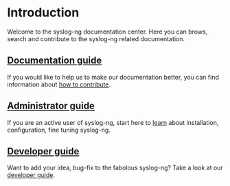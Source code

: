 [ref:admin-guide]: _docs/admin-guide
[ref:dev-guide]: _docs/dev-guide
[ref:doc-guide]: _docs/doc-guide

# Introduction

Welcome to the syslog-ng documentation center.
Here you can brows, search and contribute to the syslog-ng related documentation.

## [Documentation guide][ref:doc-guide]

If you would like to help us to make our documentation better, you can find information about [how to contribute][ref:doc-guide].

## [Administrator guide][ref:admin-guide]

If you are an active user of syslog-ng, start here to [learn][ref:admin-guide] about installation, configuration, fine tuning syslog-ng.

## [Developer guide][ref:dev-guide]

Want to add your idea, bug-fix to the fabolous syslog-ng? Take a look at our [developer guide][ref:dev-guide].
